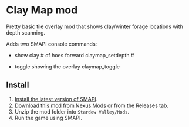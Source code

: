 # Clay Map mod

Pretty basic tile overlay mod that shows clay/winter forage locations with depth scanning.

Adds two SMAPI console commands:

- show clay # of hoes forward
claymap_setdepth #

- toggle showing the overlay
claymap_toggle

## Install

1. [Install the latest version of SMAPI](https://smapi.io/).
2. [Download this mod from Nexus Mods](https://www.nexusmods.com/stardewvalley/mods/19699) or from the Releases tab.
3. Unzip the mod folder into `Stardew Valley/Mods`.
4. Run the game using SMAPI.
